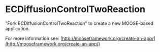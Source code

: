 ECDiffusionControlTwoReaction
=====

"Fork ECDiffusionControlTwoReaction" to create a new MOOSE-based application.

For more information see: [http://mooseframework.org/create-an-app/](http://mooseframework.org/create-an-app/)
